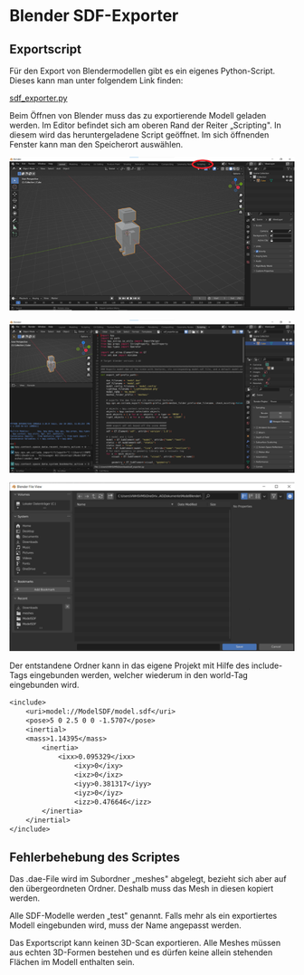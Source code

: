 ﻿# Blender SDF-Exporter

## Exportscript

Für den Export von Blendermodellen gibt es ein eigenes Python-Script. Dieses kann man unter folgendem Link finden:

[sdf_exporter.py](https://github.com/gazebosim/gz-sim/blob/ign-gazebo5/examples/scripts/blender/sdf_exporter.py)

Beim Öffnen von Blender muss das zu exportierende Modell geladen werden. Im Editor befindet sich am oberen Rand der Reiter „Scripting". In diesem wird das heruntergeladene Script geöffnet. Im sich öffnenden Fenster kann man den Speicherort auswählen.

![](Images/BlenderEditor.png)

![](Images/BlenderScripting.png)

![](Images/BlenderFileBrowser.png)

Der entstandene Ordner kann in das eigene Projekt mit Hilfe des include-Tags eingebunden werden, welcher wiederum in den world-Tag eingebunden wird.
```
<include>
	<uri>model://ModelSDF/model.sdf</uri>
	<pose>5 0 2.5 0 0 -1.5707</pose>
	<inertial>
	<mass>1.14395</mass>
		<inertia>
			<ixx>0.095329</ixx>
                <ixy>0</ixy>
                <ixz>0</ixz>
                <iyy>0.381317</iyy>
                <iyz>0</iyz>
                <izz>0.476646</izz>
		</inertia>
	</inertial>
</include>
```

## Fehlerbehebung des Scriptes

Das .dae-File wird im Subordner „meshes" abgelegt, bezieht sich aber auf den übergeordneten Ordner. Deshalb muss das Mesh in diesen kopiert werden.

Alle SDF-Modelle werden „test" genannt. Falls mehr als ein exportiertes Modell eingebunden wird, muss der Name angepasst werden.

Das Exportscript kann keinen 3D-Scan exportieren. Alle Meshes müssen aus echten 3D-Formen bestehen und es dürfen keine allein stehenden Flächen im Modell enthalten sein.

